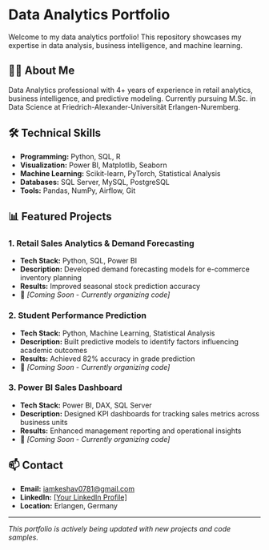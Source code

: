 # Data Analytics Portfolio

Welcome to my data analytics portfolio! This repository showcases my expertise in data analysis, business intelligence, and machine learning.

## 👨‍💻 About Me
Data Analytics professional with 4+ years of experience in retail analytics, business intelligence, and predictive modeling. Currently pursuing M.Sc. in Data Science at Friedrich-Alexander-Universität Erlangen-Nuremberg.

## 🛠️ Technical Skills
- **Programming:** Python, SQL, R
- **Visualization:** Power BI, Matplotlib, Seaborn
- **Machine Learning:** Scikit-learn, PyTorch, Statistical Analysis
- **Databases:** SQL Server, MySQL, PostgreSQL
- **Tools:** Pandas, NumPy, Airflow, Git

## 📊 Featured Projects

### 1. Retail Sales Analytics & Demand Forecasting
- **Tech Stack:** Python, SQL, Power BI
- **Description:** Developed demand forecasting models for e-commerce inventory planning
- **Results:** Improved seasonal stock prediction accuracy
- 📁 *[Coming Soon - Currently organizing code]*

### 2. Student Performance Prediction
- **Tech Stack:** Python, Machine Learning, Statistical Analysis
- **Description:** Built predictive models to identify factors influencing academic outcomes
- **Results:** Achieved 82% accuracy in grade prediction
- 📁 *[Coming Soon - Currently organizing code]*

### 3. Power BI Sales Dashboard
- **Tech Stack:** Power BI, DAX, SQL Server
- **Description:** Designed KPI dashboards for tracking sales metrics across business units
- **Results:** Enhanced management reporting and operational insights
- 📁 *[Coming Soon - Currently organizing code]*

## 📫 Contact
- **Email:** iamkeshav0781@gmail.com
- **LinkedIn:** [[Your LinkedIn Profile]](https://www.linkedin.com/in/keshav-jha-11899b255/)
- **Location:** Erlangen, Germany

---
*This portfolio is actively being updated with new projects and code samples.*
